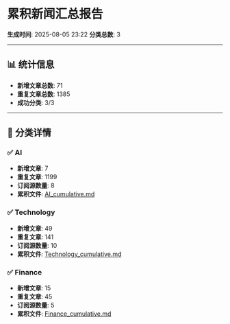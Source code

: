 # 累积新闻汇总报告

**生成时间**: 2025-08-05 23:22
**分类总数**: 3

---

## 📊 统计信息

- **新增文章总数**: 71
- **重复文章总数**: 1385
- **成功分类**: 3/3

---

## 📂 分类详情

### ✅ AI
- **新增文章**: 7
- **重复文章**: 1199
- **订阅源数量**: 8
- **累积文件**: [AI_cumulative.md](./AI_cumulative.md)

### ✅ Technology
- **新增文章**: 49
- **重复文章**: 141
- **订阅源数量**: 10
- **累积文件**: [Technology_cumulative.md](./Technology_cumulative.md)

### ✅ Finance
- **新增文章**: 15
- **重复文章**: 45
- **订阅源数量**: 5
- **累积文件**: [Finance_cumulative.md](./Finance_cumulative.md)
